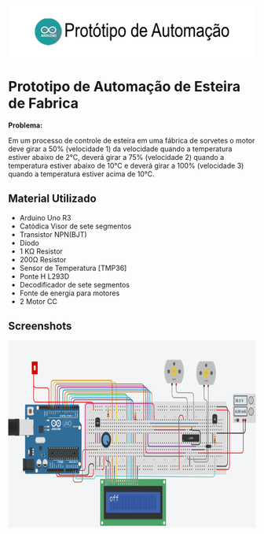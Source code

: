 ![Logo](prototipo/img/banner_automacao.png)

    
# Prototipo de Automação de Esteira de Fabrica

**Problema:**

Em um processo de controle de esteira em uma fábrica de sorvetes o motor deve girar a 50%
(velocidade 1) da velocidade quando a temperatura estiver abaixo de 2°C, deverá girar a 75%
(velocidade 2) quando a temperatura estiver abaixo de 10°C e deverá girar a 100% (velocidade 3)
quando a temperatura estiver acima de 10°C.

## Material Utilizado

* Arduino Uno R3
* Catódica Visor de sete segmentos
* Transistor NPN(BJT)
* Diodo
* 1 KΩ Resistor
* 200Ω Resistor
* Sensor de Temperatura [TMP36]
* Ponte H L293D
* Decodificador de sete segmentos
* Fonte de energia para motores
* 2 Motor CC 

## Screenshots

<div>
<img height="380" src="prototipo\img\prototipov3.gif" />
</div>
